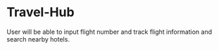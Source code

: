 # Travel-Hub
User will be able to input flight number and track flight information and search nearby hotels. 
